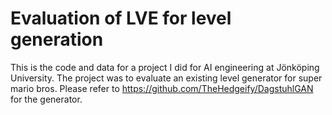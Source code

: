 # Evaluation of LVE for level generation

This is the code and data for a project I did for AI engineering at Jönköping University. The project was to evaluate an existing level generator for super mario bros. Please refer to https://github.com/TheHedgeify/DagstuhlGAN for the generator.

